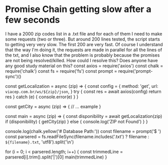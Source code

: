 
# Promise Chain getting slow after a few seconds

I have a 2000 zip codes list in a .txt file and for each of them I need to make some requests (two or three).
But around 200 lines tested, the script starts to getting very very slow. The first 200 are very fast. Of course I understand that the way I'm doing it, the requests are made in parallel for all the lines of the txt, and I also know that the problem is probably because the promises are not being resolved/killed. How could I resolve this? Does anyone have any good study material on this?
const axios = require('axios')
const chalk = require('chalk')
const fs = require('fs')
const prompt = require('prompt-sync')()

const getLocalization = async (zip) => {
  const config = {
    method: 'get',
    url: `viacep.com.br/ws/${zip}/json`,
  }
  try {
    const res = await axios(config)
    return res
  } catch (e) {
    console.error(e)
  }
}

const getCity = async (zip) => {
  // ... example
}

const main = async (zip) => {
  const disponibility = await getLocalization(zip)
  if (disponibility) {
    getCity(zip)
  } else {
    console.log('ZIP not Found')
  }
}

console.log(chalk.yellow('# Database Path:'))
const filename = prompt('$ ')
const parsered = fs.readFileSync(filename.includes('.txt') ? filename : `${filename}.txt`, 'utf8').split('\n')

for (i = 0; i < parsered.length; i++) {
  const trimmedLine = parsered[i].trim().split('|')[0]
  main(trimmedLine)
}



        
